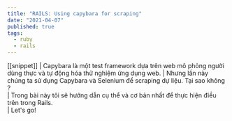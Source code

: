 ```yaml
---
title: "RAILS: Using capybara for scraping"
date: "2021-04-07"
published: true
tags:
  - ruby
  - rails
---
```


[[snippet]]
| Capybara là một test framework dựa trên web mô phỏng người dùng thực và tự động hóa thử nghiệm ứng dụng web.
| Nhưng lần này chúng ta sử dụng Capybara và Selenium để scraping dự liệu. Tại sao không ? </br>
| Trong bài này tôi sẽ hướng dẫn cụ thể và cơ bản nhất để thực hiện điều trên trong Rails. </br>
| Let's go!


